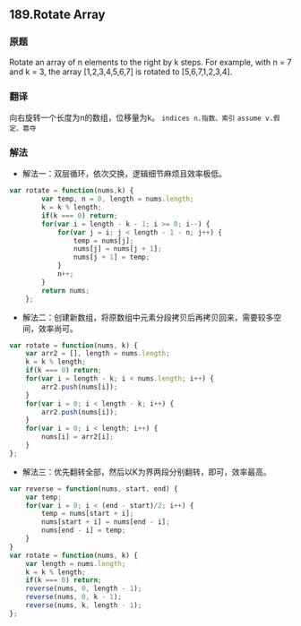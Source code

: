 ## 189.Rotate Array
### 原题
Rotate an array of n elements to the right by k steps.
For example, with n = 7 and k = 3, the array [1,2,3,4,5,6,7] is rotated to [5,6,7,1,2,3,4].
### 翻译
向右旋转一个长度为n的数组，位移量为k。
`indices n.指数、索引`	`assume v.假定、篡夺`
### 解法
- 解法一：双层循环，依次交换，逻辑细节麻烦且效率极低。
```javascript
var rotate = function(nums,k) {
        var temp, n = 0, length = nums.length;
        k = k % length;
        if(k === 0) return;
        for(var i = length - k - 1; i >= 0; i--) {
            for(var j = i; j < length - 1 - n; j++) {
                temp = nums[j];
                nums[j] = nums[j + 1];
                nums[j + 1] = temp;
            }
            n++;
        }
        return nums;
    };
```

- 解法二：创建新数组，将原数组中元素分段拷贝后再拷贝回来，需要较多空间，效率尚可。
```javascript
var rotate = function(nums, k) {
    var arr2 = [], length = nums.length;
    k = k % length;
    if(k === 0) return;
    for(var i = length - k; i < nums.length; i++) {
        arr2.push(nums[i]);
    }
    for(var i = 0; i < length - k; i++) {
        arr2.push(nums[i]);
    }
    for(var i = 0; i < length; i++) {
        nums[i] = arr2[i];
    }
};
```

- 解法三：优先翻转全部，然后以K为界两段分别翻转，即可，效率最高。
```javascript
var reverse = function(nums, start, end) {
    var temp;
    for(var i = 0; i < (end - start)/2; i++) {
        temp = nums[start + i];
        nums[start + i] = nums[end - i];
        nums[end - i] = temp;
    }
}
var rotate = function(nums, k) {
    var length = nums.length;
    k = k % length;
    if(k === 0) return;
    reverse(nums, 0, length - 1);
    reverse(nums, 0, k - 1);
    reverse(nums, k, length - 1);
};
```